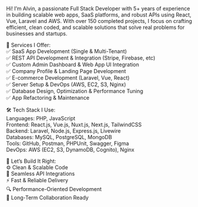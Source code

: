 Hi! I’m Alvin, a passionate Full Stack Developer with 5+ years of experience in building scalable web apps, SaaS platforms, and robust APIs using React, Vue, Laravel and AWS. With over 150 completed projects, I focus on crafting efficient, clean coded, and scalable solutions that solve real problems for businesses and startups.

🧠 Services I Offer:<br>
✅ SaaS App Development (Single & Multi-Tenant)<br>
✅ REST API Development & Integration (Stripe, Firebase, etc)<br>
✅ Custom Admin Dashboard & Web App UI Integration<br>
✅ Company Profile & Landing Page Development<br>
✅ E-commerce Development (Laravel, Vue, React)<br>
✅ Server Setup & DevOps (AWS, EC2, S3, Nginx)<br>
✅ Database Design, Optimization & Performance Tuning<br>
✅ App Refactoring & Maintenance<br>

🛠 Tech Stack I Use:<br>
Languages: PHP, JavaScript<br>
Frontend: React.js, Vue.js, Nuxt.js, Next.js, TailwindCSS<br>
Backend: Laravel, Node.js, Express.js, Livewire<br>
Databases: MySQL, PostgreSQL, MongoDB<br>
Tools: GitHub, Postman, PHPUnit, Swagger, Figma<br>
DevOps: AWS (EC2, S3, DynamoDB, Cognito), Nginx<br>

💪 Let’s Build It Right:<br>
⚙️ Clean & Scalable Code<br>
🔁 Seamless API Integrations<br>
⚡ Fast & Reliable Delivery<br>
🔍 Performance-Oriented Development<br>
🤝 Long-Term Collaboration Ready<br>
